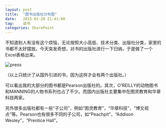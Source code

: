 ```yaml
---
layout: post
title:  "图书出版社分布图"
date:   2015-02-28 21:41:00
tag:    读书
categories: SharePoint
---
```

不知道别人有没有这个烦恼，无论按照大小高低、技术分类、出版社分类，家里的书都不太好摆放。今天突发奇想，对书的出版社进行一下归纳，于是做了一个Excel表格出来。

![press](http://tengrui.github.io/public/upload/book_press.jpg)

（以上只统计了从国外引进的书，因为这样才会有两个出版社。）

可以看出我的大部分的图书都是Pearson出版社的。其次，O’REILLY的动物图书和MANNING的人物书系列也占了不少。而国内出版社主要集中在图灵教育和华章科技两家。

另外很多出版社都有一些“子公司”，例如“图灵教育”，“华章科技”，“博文视点”等。Pearson也有很多不同的子公司，如“Peachpit”，“Addison Wesley”，“Prentice Hall”。